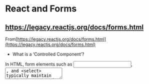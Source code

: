 # React and Forms


## https://legacy.reactjs.org/docs/forms.html

From[https://legacy.reactjs.org/docs/forms.html](https://legacy.reactjs.org/docs/forms.html)

- What is a ‘Controlled Component’?

In HTML, form elements such as <input>, <textarea>, and <select> typically maintain their own state and update it based on user input.

- Should we wait to store the users responses from the form into state when they submit the form OR should we update the state with their responses as soon as they enter them? Why.

No, because it can be more interactive for the user, save their imput if the lose the page, and help the form process faster.
- How do we target what the user is entering if we have an event handler on an input field?

We need to access the value property of the event target.

## JavaScript — The Conditional (Ternary) Operator Explained

From[JavaScript — The Conditional (Ternary) Operator Explained](https://codeburst.io/javascript-the-conditional-ternary-operator-explained-cac7218beeff)



- Why would we use a ternary operator?

Because it is shorter code and easier to read.

- Rewrite the following statement using a ternary statement:

`
x === y ? console.log(true) : console.log(false);
`

## Bookmarks

[Forms](https://react-bootstrap.github.io/forms/overview/)

[Conditional Rendering](https://legacy.reactjs.org/docs/conditional-rendering.html)
